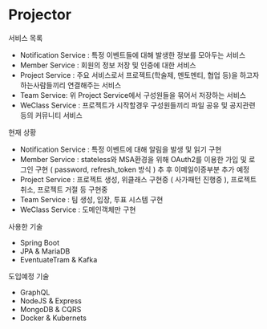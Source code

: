 # Projector

서비스 목록

- Notification Service : 특정 이벤트들에 대해 발생한 정보를 모아두는 서비스
- Member Service : 회원의 정보 저장 및 인증에 대한 서비스
- Project Service : 주요 서비스로서 프로젝트(학술제, 멘토멘티, 협업 등)을 하고자 하는사람들끼리 연결해주는 서비스
- Team Service: 위 Project Service에서 구성원들을 묶어서 저장하는 서비스
- WeClass Service : 프로젝트가 시작할경우 구성원들끼리 파일 공유 및 공지관련 등의 커뮤니티 서비스

현재 상황

- Notification Service : 특정 이벤트에 대해 알림을 발생 및 읽기 구현
- Member Service : stateless와 MSA환경을 위해 OAuth2를 이용한 가입 및 로그인 구현 ( password, refresh_token 방식 ) 추 후 이메일이증부분 추가 예정
- Project Service : 프로젝트 생성, 위클래스 구현중 ( 사가패턴 진행중 ), 프로젝트 취소, 프로젝트 거절 등 구현중
- Team Service : 팀 생성, 입장, 투표 시스템 구현
- WeClass Service : 도메인객체만 구현

사용한 기술

- Spring Boot
- JPA & MariaDB
- EventuateTram & Kafka

도입예정 기술

- GraphQL
- NodeJS & Express
- MongoDB & CQRS
- Docker & Kubernets
